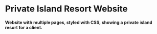 # Private Island Resort Website
#### Website with multiple pages, styled with CSS, showing a private island resort for a client.
